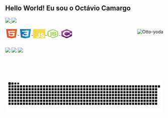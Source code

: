 ## Hello World! Eu sou o Octávio Camargo

<div>
  <a href="https://github.com/octaviocamargo208">
  <img height="180em" src="https://github-readme-stats.vercel.app/api?username=octaviocamargo208&show_icons=true&theme=dark&include_all_commits=true&count_private=true"/>
  <img height="180em" src="https://github-readme-stats.vercel.app/api/top-langs/?username=octaviocamargo208&layout=compact&langs_count=7&theme=dark"/>
</div>

  <div style="display: inline_block"><br>
  <img align="center" alt="Otto-HTML" height="30" width="40" src="https://raw.githubusercontent.com/devicons/devicon/master/icons/html5/html5-original.svg">
  <img align="center" alt="Otto-CSS" height="30" width="40" src="https://raw.githubusercontent.com/devicons/devicon/master/icons/css3/css3-original.svg">
  <img align="center" alt="Otto-Js" height="30" width="40" src="https://raw.githubusercontent.com/devicons/devicon/master/icons/javascript/javascript-plain.svg">
  <img align="center" alt="Otto-nodeJs" height="30" width="40" src="https://raw.githubusercontent.com/devicons/devicon/master/icons/nodejs/nodejs-plain.svg">
  <img align="center" alt="Otto-Csharp" height="30" width="40" src="https://raw.githubusercontent.com/devicons/devicon/master/icons/csharp/csharp-original.svg">
  <img height="160em" align="right" alt="Otto-yoda" src="https://i.ibb.co/fGDkFcy/download20210802121911.png" alt="download20210802121911" border="0">
</div>
  
  ##
  
  <div>
    <a href="https://www.instagram.com/dev_octavio/" target="_blank"><img src="https://img.shields.io/badge/-Instagram-%23E4405F?style=for-the-badge&logo=instagram&logoColor=white"   target="_blank"></a>
    <a href="https://www.linkedin.com/in/octavio-camargo/" target="_blank"><img src="https://img.shields.io/badge/-LinkedIn-%230077B5?style=for-the-badge&logo=linkedin&logoColor=white" target="_blank"></a> 
    <a href = "mailto:octaviocamargo208@gmail.com"><img src="https://img.shields.io/badge/Gmail-D14836?style=for-the-badge&logo=gmail&logoColor=white" target="_blank"></a>
    
   ![Snake animation](https://github.com/octaviocamargo208/octaviocamargo208/blob/output/github-contribution-grid-snake.svg)
    
  </div>
